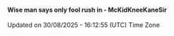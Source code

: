 #### Wise man says only fool rush in - McKidKneeKaneSir
Updated on 30/08/2025 - 16:12:55 (UTC) Time Zone
